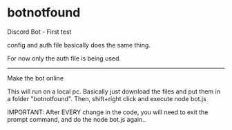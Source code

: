 # botnotfound
Discord Bot - First test

config and auth file basically does the same thing.

For now only the auth file is being used.

---------
Make the bot online

This will run on a local pc. Basically just download the files and put them in a folder "botnotfound".
Then, shift+right click and execute node bot.js

IMPORTANT: After EVERY change in the code, you will need to exit the prompt command, and do the node bot.js again..
